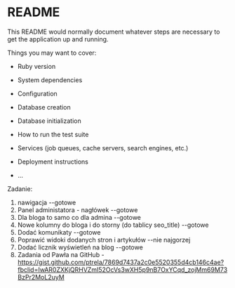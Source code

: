 # README

This README would normally document whatever steps are necessary to get the
application up and running.

Things you may want to cover:

* Ruby version

* System dependencies

* Configuration

* Database creation

* Database initialization

* How to run the test suite

* Services (job queues, cache servers, search engines, etc.)

* Deployment instructions

* ...

Zadanie:
1. nawigacja --gotowe
2. Panel administatora - nagłówek --gotowe
3. Dla bloga to samo co dla admina --gotowe
4. Nowe kolumny do bloga i do storny (do tablicy seo_title) --gotowe
5. Dodać komunikaty --gotowe
6. Poprawić widoki dodanych stron i artykułów --nie najgorzej
7. Dodać licznik wyświetleń na blog --gotowe
8. Zadania od Pawła na GitHub - https://gist.github.com/ptrela/7869d7437a2c0e5520355d4cb146c4ae?fbclid=IwAR0ZXKjQRHVZmI52OcVs3wXH5p9nB7OxYCqd_zojMm69M73BzPr2MoL2uyM
